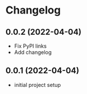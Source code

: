 # Changelog

## 0.0.2 (2022-04-04)

- Fix PyPI links
- Add changelog

## 0.0.1 (2022-04-04)

- initial project setup
